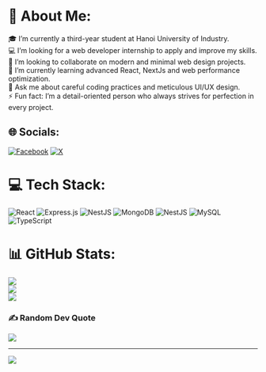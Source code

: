 # 💫 About Me:
🎓 I’m currently a third-year student at Hanoi University of Industry.<br>💻 I’m looking for a web developer internship to apply and improve my skills.<br>🤝 I’m looking to collaborate on modern and minimal web design projects.<br>🌱 I’m currently learning advanced React, NextJs and web performance optimization.<br>💬 Ask me about careful coding practices and meticulous UI/UX design.<br>⚡ Fun fact: I’m a detail-oriented person who always strives for perfection in every project.<br>


## 🌐 Socials:
[![Facebook](https://img.shields.io/badge/Facebook-%231877F2.svg?logo=Facebook&logoColor=white)](https://facebook.com/https://www.facebook.com/yngpiu/) [![X](https://img.shields.io/badge/X-black.svg?logo=X&logoColor=white)](https://x.com/https://x.com/mixxtopia_vn) 

# 💻 Tech Stack:
![React](https://img.shields.io/badge/react-%2320232a.svg?style=for-the-badge&logo=react&logoColor=%2361DAFB) ![Express.js](https://img.shields.io/badge/express.js-%23404d59.svg?style=for-the-badge&logo=express&logoColor=%2361DAFB) ![NestJS](https://img.shields.io/badge/nestjs-%23E0234E.svg?style=for-the-badge&logo=nestjs&logoColor=white) ![MongoDB](https://img.shields.io/badge/MongoDB-%234ea94b.svg?style=for-the-badge&logo=mongodb&logoColor=white) ![NestJS](https://img.shields.io/badge/nestjs-%23E0234E.svg?style=for-the-badge&logo=nestjs&logoColor=white) ![MySQL](https://img.shields.io/badge/mysql-4479A1.svg?style=for-the-badge&logo=mysql&logoColor=white) ![TypeScript](https://img.shields.io/badge/typescript-%23007ACC.svg?style=for-the-badge&logo=typescript&logoColor=white)
# 📊 GitHub Stats:
![](https://github-readme-stats.vercel.app/api?username=yngpiu&theme=tokyonight&hide_border=true&include_all_commits=true&count_private=true)<br/>
![](https://nirzak-streak-stats.vercel.app/?user=yngpiu&theme=tokyonight&hide_border=true)<br/>
![](https://github-readme-stats.vercel.app/api/top-langs/?username=yngpiu&theme=tokyonight&hide_border=true&include_all_commits=true&count_private=true&layout=compact)

### ✍️ Random Dev Quote
![](https://quotes-github-readme.vercel.app/api?type=horizontal&theme=tokyonight)

---
[![](https://visitcount.itsvg.in/api?id=yngpiu&icon=4&color=0)](https://visitcount.itsvg.in)

<!-- Proudly created with GPRM ( https://gprm.itsvg.in ) -->
